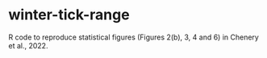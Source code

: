 # winter-tick-range
R code to reproduce statistical figures (Figures 2(b), 3, 4 and 6) in Chenery et al., 2022. 
